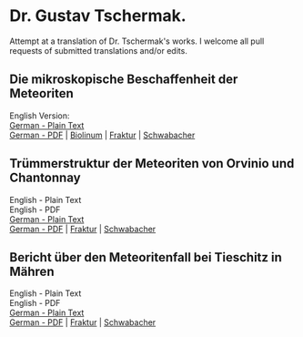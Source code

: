 # Dr. Gustav Tschermak.

Attempt at a translation of Dr. Tschermak's works. I welcome all pull requests of submitted translations and/or edits.

## Die mikroskopische Beschaffenheit der Meteoriten

English Version:   
[German - Plain Text](die-mikroskopische-beschaffenheit-der-meteoriten/full-text-german.md)  
[German - PDF](https://cdn.solaranamnesis.com/Tschermak/BeschaffenheitMeteoriten/tschermak_beschaffenheit_meteoriten_1885_german.pdf) | [Biolinum](https://cdn.solaranamnesis.com/Tschermak/BeschaffenheitMeteoriten/tschermak_beschaffenheit_meteoriten_1885_german_biolinum.pdf) | [Fraktur](https://cdn.solaranamnesis.com/Tschermak/BeschaffenheitMeteoriten/tschermak_beschaffenheit_meteoriten_1885_german_frak.pdf) | [Schwabacher](https://cdn.solaranamnesis.com/Tschermak/BeschaffenheitMeteoriten/tschermak_beschaffenheit_meteoriten_1885_german_swab.pdf)  

## Trümmerstruktur der Meteoriten von Orvinio und Chantonnay

English - Plain Text  
English - PDF  
[German - Plain Text](Orvinio-und-Chantonnay/full-text-german.md)  
[German - PDF](https://cdn.solaranamnesis.com/Tschermak/Chantonnay-Orvinio/gustav_tschermak_orvinio_und_chantonnay-frak.pdf) | [Fraktur](https://cdn.solaranamnesis.com/Tschermak/Chantonnay-Orvinio/gustav_tschermak_orvinio_und_chantonnay-frak.pdf) | [Schwabacher](https://cdn.solaranamnesis.com/Tschermak/Chantonnay-Orvinio/gustav_tschermak_orvinio_und_chantonnay-swab.pdf)  

## Bericht über den Meteoritenfall bei Tieschitz in Mähren

English - Plain Text  
English - PDF  
[German - Plain Text](Tieschitz/full-text-german.md)  
[German - PDF](https://cdn.solaranamnesis.com/Tschermak/Tieschitz/gustav_tschermak_tieschitz_in_mahren_german-frak.pdf) | [Fraktur](https://cdn.solaranamnesis.com/Tschermak/Tieschitz/gustav_tschermak_tieschitz_in_mahren_german-frak.pdf) | [Schwabacher](https://cdn.solaranamnesis.com/Tschermak/Tieschitz/gustav_tschermak_tieschitz_in_mahren_german-swab.pdf)  
